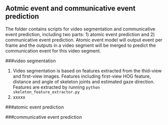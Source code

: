 
Aotmic event and communicative event prediction
----

The folder contains scripts for video segmentation and communicative event prediction, including two parts: 1) atomic event prediction and 2) communicative event prediction. Atomic event model will output event per frame and the outputs in a video segment will be merged to predict the communication event for this video segment.

###video segmentation
1. Video segmentation is based on features extracted from the thid-view and first-view images. Features including first-view HOG feature, distance and angle of skeleton joints and estimated gaze direction. Features are extracted by running `python skeleton_feature_extractor.py`
2. xxxxx

###atomic event prediction

###communicative event prediction



